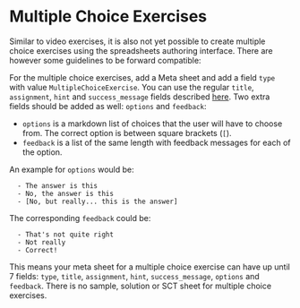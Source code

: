 # Multiple Choice Exercises

Similar to video exercises, it is also not yet possible to create multiple choice exercises using
the spreadsheets authoring interface. There are however some guidelines to be forward compatible:

For the multiple choice exercises, add a Meta sheet and add a field `type` with value
`MultipleChoiceExercise`. You can use the regular `title`, `assignment`, `hint` and
`success_message` fields described [here](./meta.md). Two extra fields should be added as well:
`options` and `feedback`:

- `options` is a markdown list of choices that the user will have to choose from. The correct option
  is between square brackets (`[`).
- `feedback` is a list of the same length with feedback messages for each of the option.

An example for `options` would be:

      - The answer is this
      - No, the answer is this
      - [No, but really... this is the answer]

The corresponding `feedback` could be:

      - That's not quite right
      - Not really
      - Correct!

This means your meta sheet for a multiple choice exercise can have up until 7 fields: `type`,
`title`, `assignment`, `hint`, `success_message`, `options` and `feedback`. There is no sample,
solution or SCT sheet for multiple choice exercises.
